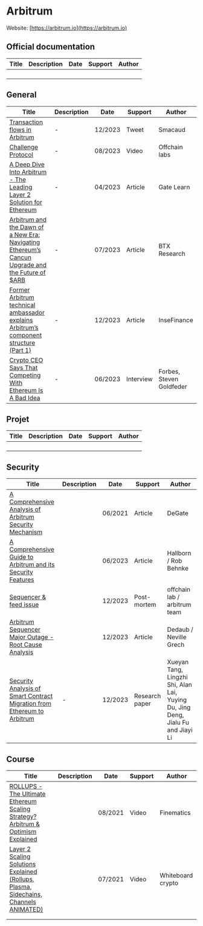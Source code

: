 # Arbitrum

Website: [https://arbitrum.io](https://arbitrum.io)

## Official documentation

| Title | Description | Date | Support | Author |
| ----- | ----------- | ---- | ------- | ------ |
|       |             |      |         |        |
|       |             |      |         |        |
|       |             |      |         |        |
|       |             |      |         |        |

## General

| Title                                                        | Description | Date    | Support   | Author                   |
| ------------------------------------------------------------ | ----------- | ------- | --------- | ------------------------ |
| [Transaction flows in Arbitrum](https://twitter.com/Smacaud1/status/1738283575512899850?t=V8hdrkch4nEFeO0ycViLwA&s=35) | -           | 12/2023 | Tweet     | Smacaud                  |
| [Challenge Protocol](https://www.youtube.com/watch?v=CbAEDS6RHJM) | -           | 08/2023 | Video     | Offchain labs            |
| [A Deep Dive Into Arbitrum - The Leading Layer 2 Solution for Ethereum](https://www.gate.io/learn/articles/a-deep-dive-into-arbitrum/487) | -           | 04/2023 | Article   | Gate Learn               |
| [Arbitrum and the Dawn of a New Era: Navigating Ethereum’s Cancun Upgrade and the Future of $ARB](https://medium.com/@BTXResearch/arbitrum-and-the-dawn-of-a-new-era-navigating-ethereums-cancun-upgrade-and-the-future-of-arb-9f9411f3f050) | -           | 07/2023 | Article   | BTX Research             |
| [Former Arbitrum technical ambassador explains Arbitrum’s component structure (Part 1)](https://www.coinlive.com/news/former-arbitrum-technical-ambassador-explains-arbitrum-s-component-structure-part-1) | -           | 12/2023 | Article   | InseFinance              |
| [Crypto CEO Says That Competing With Ethereum Is A Bad Idea](https://www.forbes.com/sites/stevenehrlich/2023/06/30/crypto-ceo-says-that-competing-with-ethereum-is-a-bad-idea/) | -           | 06/2023 | Interview | Forbes, Steven Goldfeder |

## Projet

| Title | Description | Date | Support | Author |
| ----- | ----------- | ---- | ------- | ------ |
|       |             |      |         |        |
|       |             |      |         |        |
|       |             |      |         |        |
|       |             |      |         |        |



## Security

| Title                                                        | Description | Date    | Support        | Author                                                       |
| ------------------------------------------------------------ | ----------- | ------- | -------------- | ------------------------------------------------------------ |
| [A Comprehensive Analysis of Arbitrum Security Mechanism](https://medium.com/degate/a-comprehensive-analysis-of-arbitrum-security-mechanism-1a61cbc4fe20) |             | 06/2021 | Article        | DeGate                                                       |
| [A Comprehensive Guide to Arbitrum and its Security Features](https://www.halborn.com/blog/post/a-comprehensive-guide-to-arbitrum-and-its-security-features) |             | 06/2023 | Article        | Hallborn / Rob Behnke                                        |
| [Sequencer & feed issue](https://status.arbitrum.io/clq6te1l142387b8n5bmllk9es) |             | 12/2023 | Post-mortem    | offchain lab / arbitrum team                                 |
| [Arbitrum Sequencer Major Outage - Root Cause Analysis](https://dedaub.com/blog/arbitrum-sequencer-outage) |             | 12/2023 | Article        | Dedaub / Neville Grech                                       |
| [Security Analysis of Smart Contract Migration from Ethereum to Arbitrum](https://arxiv.org/abs/2307.14773) | -           | 12/2023 | Research paper | Xueyan Tang, Lingzhi Shi, Alan Lai, Yuying Du, Jing Deng, Jialu Fu and Jiayi Li |

## Course

| Title                                                        | Description | Date    | Support | Author            |
| ------------------------------------------------------------ | ----------- | ------- | ------- | ----------------- |
| [ROLLUPS - The Ultimate Ethereum Scaling Strategy? Arbitrum & Optimism Explained](https://www.youtube.com/watch?v=7pWxCklcNsU) |             | 08/2021 | Video   | Finematics        |
| [Layer 2 Scaling Solutions Explained (Rollups, Plasma, Sidechains, Channels ANIMATED)](https://www.youtube.com/watch?v=9pJjtEeq-N4) |             | 07/2021 | Video   | Whiteboard crypto |
|                                                              |             |         |         |                   |
|                                                              |             |         |         |                   |

